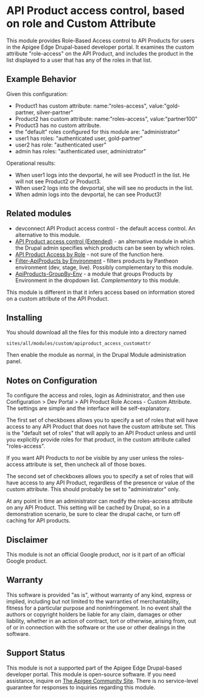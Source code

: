 # API Product access control, based on role and Custom Attribute

This module provides Role-Based Access control to API Products for users in the Apigee
Edge Drupal-based developer portal. It examines the custom attribute "role-access" on the API Product,
and includes the product in the list displayed to a user that has  any of the roles in that list. 

## Example Behavior

Given this configuration:

* Product1 has custom attribute: name:"roles-access", value:"gold-partner, silver-partner"
* Product2 has custom attribute: name:"roles-access", value:"partner100"
* Product3 has no custom attribute.
* the "default" roles configured for this module are: "administrator"
* user1 has roles: "authenticated user, gold-partner"
* user2 has role: "authenticated user"
* admin has roles: "authenticated user, administrator"

Operational results:

* When user1 logs into the devportal, he will see Product1 in the list.  He will not see Product2 or Product3.
* When user2 logs into the devportal, she will see no products in the list.
* When admin logs into the devportal, he can see Product3!



## Related modules

* devconnect API Product access control - the default access control. An alternative to this module.
* [API Product access control (Extended)](https://github.com/DinoChiesa/Edge-DevPortal-ApiProducts-Access-Extended) - an alternative module in which the Drupal admin specifies which products can be seen by which roles.
* [API Product Access by Role](https://github.com/DinoChiesa/Edge-DevPortal-Filter-ApiProducts-ByRole) - not sure of the function here.
* [Filter-ApiProducts by Environment](https://github.com/DinoChiesa/Edge-DevPortal-Filter-ApiProducts) - filters products by Pantheon environment (dev, stage, live). Possibly complementary to this module.
* [ApiProducts-GroupBy-Env](https://github.com/DinoChiesa/Edge-DevPortal-ApiProducts-GroupBy-Env) - a module that groups Products by Environment in the dropdown list.  _Complementary_ to this module.

This module is different in that it infers access based on information stored on a custom attribute of the API Product.


## Installing

You should download all the files for this module into a directory named
```
sites/all/modules/custom/apiproduct_access_customattr
```
Then enable the module as normal,
in the Drupal Module administration panel.


## Notes on Configuration

To configure the access and roles, login as Administrator, and then use
Configuration > Dev Portal > API Product Role Access - Custom Attribute.
The settings are simple and the interface will be self-explanatory.

The first set of checkboxes allows you to specify a set of roles that will
have access to any API Product that does not have the custom attribute
set. This is the "default set of roles" that will apply to an API
Product unless and until you explicitly provide roles for that product,
in the custom attribute called "roles-access".

If you want API Products to _not_ be visible by any user unless the
roles-access attribute is set, then uncheck all of those boxes.


The second set of checkboxes allows you to specify a set of roles that
will have access to any API Product, regardless of the presence or value
of the custom attribute. This should probably be set to "administrator"
only.

At any point in time an administrator can modify the roles-access
attribute on any API Product. This setting will be cached by Drupal, so
in a demonstration scenario, be sure to clear the drupal cache, or turn
off caching for API products.


## Disclaimer

This module is not an official Google product, nor is it part of an official Google product.


## Warranty

This software is provided "as is", without warranty of any kind, express or implied,
including but not limited to the warranties of merchantability, fitness for a particular
purpose and noninfringement. In no event shall the authors or copyright holders be
liable for any claim, damages or other liability, whether in an action of contract, tort
or otherwise, arising from, out of or in connection with the software or the use or
other dealings in the software.

## Support Status

This module is not a supported part of the Apigee Edge Drupal-based developer portal.
This module is open-source software. If you need assistance, inquire on
[The Apigee Community Site](https://community.apigee.com).  There is no service-level
guarantee for responses to inquiries regarding this module.
